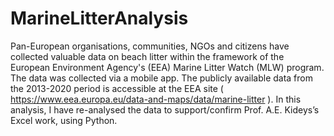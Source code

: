 # MarineLitterAnalysis
Pan-European organisations, communities, NGOs and citizens have collected valuable data on beach litter within the framework 
of the European Environment Agency's (EEA) Marine Litter Watch (MLW) program. The data was collected via a mobile app.
The publicly available data from the 2013-2020 period is accessible at the EEA site ( https://www.eea.europa.eu/data-and-maps/data/marine-litter ).
In this analysis, I have re-analysed the data to support/confirm Prof. A.E. Kideys’s Excel work,  using Python.  

